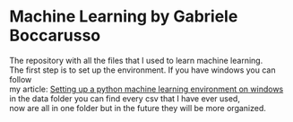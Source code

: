 # Machine Learning by Gabriele Boccarusso

The repository with all the files that I used to learn machine learning.
<br> The first step is to set up the environment. If you have windows you can follow
<br> my article: [Setting up a python machine learning environment on windows](https://dev.to/gabrieleboccarusso/setting-up-a-python-machine-learning-environment-on-windows-2hfi)
<br> in the data folder you can find every csv that I have ever used,
<br> now are all in one folder but in the future they will be more organized.
